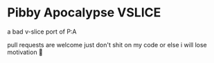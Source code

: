 # Pibby Apocalypse VSLICE
a bad v-slice port of P:A

pull requests are welcome just don't shit on my code or else i will lose motivation 🙏
